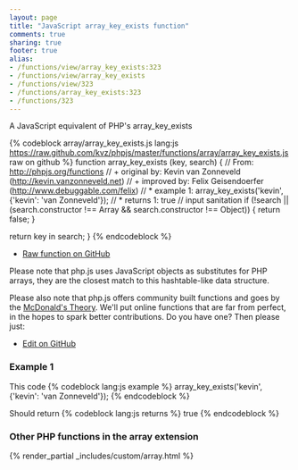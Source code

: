 ```yaml
---
layout: page
title: "JavaScript array_key_exists function"
comments: true
sharing: true
footer: true
alias:
- /functions/view/array_key_exists:323
- /functions/view/array_key_exists
- /functions/view/323
- /functions/array_key_exists:323
- /functions/323
---
```

<!-- Generated by Rakefile:build -->
A JavaScript equivalent of PHP's array_key_exists

{% codeblock array/array_key_exists.js lang:js https://raw.github.com/kvz/phpjs/master/functions/array/array_key_exists.js raw on github %}
function array_key_exists (key, search) {
  // From: http://phpjs.org/functions
  // +   original by: Kevin van Zonneveld (http://kevin.vanzonneveld.net)
  // +   improved by: Felix Geisendoerfer (http://www.debuggable.com/felix)
  // *     example 1: array_key_exists('kevin', {'kevin': 'van Zonneveld'});
  // *     returns 1: true
  // input sanitation
  if (!search || (search.constructor !== Array && search.constructor !== Object)) {
    return false;
  }

  return key in search;
}
{% endcodeblock %}

 - [Raw function on GitHub](https://github.com/kvz/phpjs/blob/master/functions/array/array_key_exists.js)

Please note that php.js uses JavaScript objects as substitutes for PHP arrays, they are 
the closest match to this hashtable-like data structure. 

Please also note that php.js offers community built functions and goes by the 
[McDonald's Theory](https://medium.com/what-i-learned-building/9216e1c9da7d). We'll put online 
functions that are far from perfect, in the hopes to spark better contributions. 
Do you have one? Then please just: 

 - [Edit on GitHub](https://github.com/kvz/phpjs/edit/master/functions/array/array_key_exists.js)

### Example 1
This code
{% codeblock lang:js example %}
array_key_exists('kevin', {'kevin': 'van Zonneveld'});
{% endcodeblock %}

Should return
{% codeblock lang:js returns %}
true
{% endcodeblock %}


### Other PHP functions in the array extension
{% render_partial _includes/custom/array.html %}
